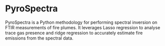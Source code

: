 # PyroSpectra

PyroSpectra is a Python methodology for performing spectral inversion on FTIR measurements of fire plumes. It leverages Lasso regression to analyse trace gas presence and ridge regression to accurately estimate fire emissions from the spectral data.

